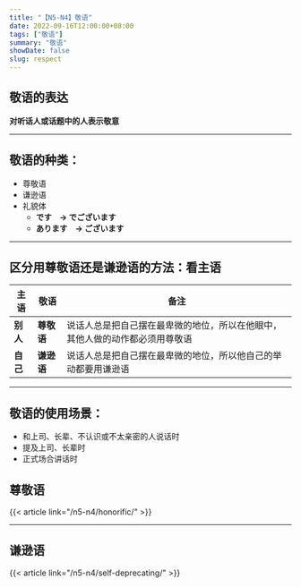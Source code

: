 ```yaml
---
title: "【N5-N4】敬语"
date: 2022-09-16T12:00:00+08:00
tags: ["敬语"]
summary: "敬语"
showDate: false
slug: respect
---
```


## 敬语的表达
**对听话人或话题中的人表示敬意**

---
## 敬语的种类：
- 尊敬语
- 谦逊语
- 礼貌体
    - **です　→ でございます**
    - **あります　→ ございます**

---
## 区分用尊敬语还是谦逊语的方法：看主语
| 主语 | 敬语 | 备注 |
| --- | --- | --- |
| **别人** | **尊敬语** | 说话人总是把自己摆在最卑微的地位，所以在他眼中，其他人做的动作都必须用尊敬语 |
| **自己** | **谦逊语** | 说话人总是把自己摆在最卑微的地位，所以他自己的举动都要用谦逊语 |

---
## 敬语的使用场景：
- 和上司、长辈、不认识或不太亲密的人说话时
- 提及上司、长辈时
- 正式场合讲话时

## 尊敬语
{{< article link="/n5-n4/honorific/" >}}

---
## 谦逊语
{{< article link="/n5-n4/self-deprecating/" >}}